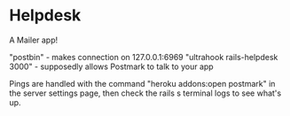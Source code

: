 Helpdesk
========

A Mailer app!

"postbin" - makes connection on 127.0.0.1:6969
"ultrahook rails-helpdesk 3000" - supposedly allows Postmark to talk to your app

Pings are handled with the command "heroku addons:open postmark" in the server settings page, then check the rails s terminal logs to see what's up.
